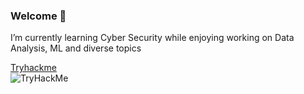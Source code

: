 ### Welcome 👋
<p>I’m currently learning Cyber Security while enjoying working on Data Analysis, ML and diverse topics</p>
<a href="https://tryhackme.com/p/walex999">Tryhackme</a>
<br>
<img src="https://tryhackme-badges.s3.amazonaws.com/walex999.png" alt="TryHackMe">
<!--
**walex999/walex999** is a ✨ _special_ ✨ repository because its `README.md` (this file) appears on your GitHub profile.

Here are some ideas to get you started:

- 🔭 I’m currently working on ...
- 🌱 I’m currently learning ...
- 👯 I’m looking to collaborate on ...
- 🤔 I’m looking for help with ...
- 💬 Ask me about ...
- 📫 How to reach me: ...
- 😄 Pronouns: ...
- ⚡ Fun fact: ...
-->

